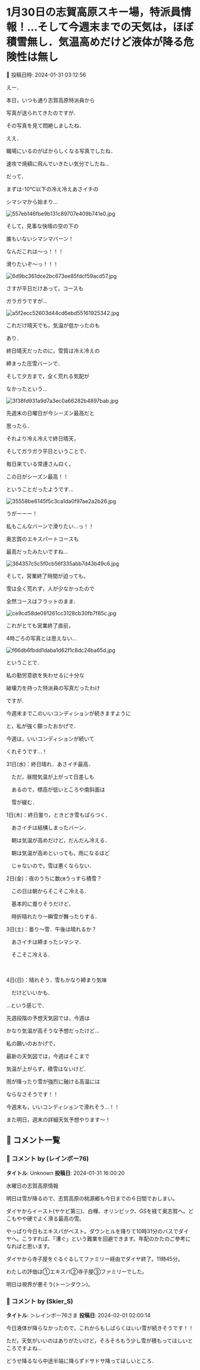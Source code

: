 # 1月30日の志賀高原スキー場，特派員情報！…そして今週末までの天気は，ほぼ積雪無し．気温高めだけど液体が降る危険性は無し

📅 投稿日時: 2024-01-31 03:12:56

えー．


本日，いつも通り志賀高原特派員から


写真が送られてきたのですが．





その写真を見て悶絶しましたね．


ええ．


職場にいるのがばからしくなる写真でしたね．


速攻で焼額に飛んでいきたい気分でしたね…





だって．


まずは-10℃以下の冷え冷えあさイチの


シマシマから始まり…




![557eb146fbe9b131c89707e409b741e0.jpg](images/557eb146fbe9b131c89707e409b741e0.jpg)







そして，見事な快晴の空の下の


誰もいないシマシマバーン！


なんだこれは～っ！！！


滑りたいぞ～っ！！！




![6d9bc361dce2bc673ee85fdcf59acd57.jpg](images/6d9bc361dce2bc673ee85fdcf59acd57.jpg)







さすが平日だけあって，コースも


ガラガラですが…




![a5f2ecc52603d44cd6ebd55161925342.jpg](images/a5f2ecc52603d44cd6ebd55161925342.jpg)







これだけ晴天でも，気温が低かったのも


あり．


終日晴天だったのに，雪質は冷え冷えの


締まった圧雪バーンで．


そして夕方まで，全く荒れる気配が


なかったという…




![3f38fd931a9d7a3ec0a66282b4897bab.jpg](images/3f38fd931a9d7a3ec0a66282b4897bab.jpg)







先週末の日曜日が今シーズン最高だと


思ったら．


それより冷え冷えで終日晴天，


そしてガラガラ平日ということで．


毎日来ている常連さん曰く，


この日がシーズン最高！！


ということだったようです…




![35558be6145f5c3ca1da0f97ae2a2b26.jpg](images/35558be6145f5c3ca1da0f97ae2a2b26.jpg)







うがーーー！


私もこんなバーンで滑りたい…っ！！


奥志賀のエキスパートコースも


最高だったみたいですね…




![364357c5c5f0cb56f335abb7d43b49c6.jpg](images/364357c5c5f0cb56f335abb7d43b49c6.jpg)







そして，営業終了時間が迫っても，


雪は全く荒れず，人が少なかったので


全然コースはフラットのまま．




![ce9cd58de091261cc3128cb30fb7f85c.jpg](images/ce9cd58de091261cc3128cb30fb7f85c.jpg)







これがとても営業終了直前，


4時ごろの写真とは思えない…




![f66db6fbdd1daba1d62f1c8dc24ba65d.jpg](images/f66db6fbdd1daba1d62f1c8dc24ba65d.jpg)







ということで．


私の勤労意欲を失わせるに十分な


破壊力を持った特派員の写真だったわけ


ですが．





今週末までこのいいコンディションが続きますように





と，私が強く願ったおかげで．


今週は，いいコンディションが続いて


くれそうです…！





31日(水)：終日晴れ．あさイチ最高．


　ただ，昼間気温が上がって日差しも


　あるので，標高が低いところや南斜面は


　雪が緩む．





1日(木)：終日曇り，ときどき雪もぱらつく．


　あさイチは結構しまったバーン．


　朝は気温が高めだけど，だんだん冷える．


　朝は気温が高めといっても，雨になるほど


　じゃないので，雪は悪くならない．





2日(金)：夜のうちに数㎝うっすら積雪？


　この日は朝からそこそこ冷える．


　基本的に曇りそうだけど，


　時折晴れたり一瞬雪が舞ったりする．





3日(土)：曇り～雪．午後は晴れるか？


　あさイチは締まったシマシマ．


　そこそこ冷える．


　


4日(日)：晴れそう．雪もかなり締まり気味


　だけどいいかも．





…という感じで．


先週段階の予想天気図では，今週は


かなり気温が高そうな予想だったけど…





私の願いのおかげで，


最新の天気図では，今週はそこまで


気温が上がらず，積雪はないけど．


雨が降ったり雪が強烈に融ける高温には


ならなさそうです！！





今週末も，いいコンディションで滑れそう…！！





また明日，週末の詳細天気予想やります～！

## 💬 コメント一覧

### 💬 コメント by (レインボー76)
**タイトル**: Unknown
**投稿日**: 2024-01-31 16:00:20

水曜日の志賀高原情報

明日は雪が降るので、志賀高原の桃源郷も今日までの６日間でおしまい。

ダイヤからイースト(ヤケビ第三)、白樺、オリンピック、GSを経て奥志賀へ。どこもやや硬でよく滑る最高の雪。

やっぱり今日もエキスパがベスト。ダウンヒルを降りて10時31分のバスでダイヤへ。こうすれば、「漕ぐ」という難業を回避できます。年配のかたのご参考になればと思います。

ダイヤから寺子屋をぐるぐるしてファミリー経由でダイヤ終了。11時45分。

わたしの評価は①エキスパ②寺子屋③ファミリーでした。

明日は視界が悪そう(トーンダウン)。

### 💬 コメント by (Skier_S)
**タイトル**: ＞レインボー76さま
**投稿日**: 2024-02-01 02:00:14

今日液体が降らなかったので，これからもしばらくはいい雪が続きそうです！！

ただ，天気がいいのはありがたいけど，そろそろもう少し雪が積もってほしいところですよね…

どうせ降るなら中途半端に降らずドサドサ降ってほしいところ．

